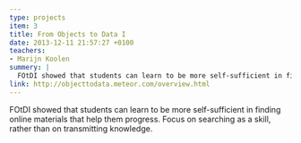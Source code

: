 ```yaml
---
type: projects
item: 3
title: From Objects to Data I
date: 2013-12-11 21:57:27 +0100
teachers: 
- Marijn Koolen
summery: |
  FOtDI showed that students can learn to be more self-sufficient in finding online materials that help them progress. Focus on searching as a skill, rather than on transmitting knowledge. 
link: http://objecttodata.meteor.com/overview.html
---
```

FOtDI showed that students can learn to be more self-sufficient in finding online materials that help them progress. Focus on searching as a skill, rather than on transmitting knowledge. 